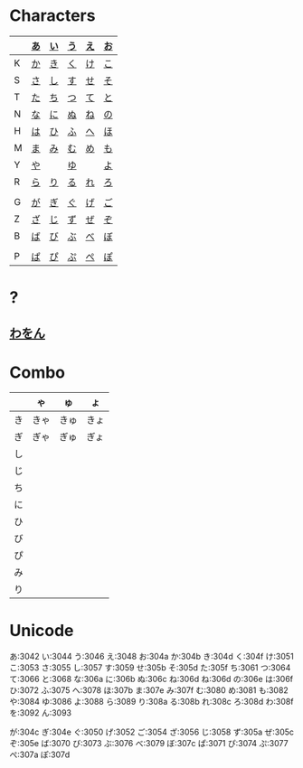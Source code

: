 # Characters
|  | [あ](Kana/kana-characters/あ.md) | [い](Kana/kana-characters/い.md) | [う](Kana/kana-characters/う.md) | [え](Kana/kana-characters/え.md) | [お](Vocabulary/お.md) |
| ---- | ---- | ---- | ---- | ---- | ---- |
| K | [か](Kana/kana-characters/か.md) | [き](Kana/kana-characters/き.md) | [く](Kana/kana-characters/く.md) | [け](Kana/kana-characters/け.md) | [こ](Kana/kana-characters/こ.md) |
| S | [さ](Kana/kana-characters/さ.md) | [し](Kana/kana-characters/し.md) | [す](Kana/kana-characters/す.md) | [せ](Kana/kana-characters/せ.md) | [そ](Kana/kana-characters/そ.md) |
| T | [た](Kana/kana-characters/た.md) | [ち](Kana/kana-characters/ち.md) | [つ](Kana/kana-characters/つ.md) | [て](Kana/kana-characters/て.md) | [と](Kana/kana-characters/と.md) |
| N | [な](Kana/kana-characters/な.md) | [に](Kana/kana-characters/に.md) | [ぬ](Kana/kana-characters/ぬ.md) | [ね](Kana/kana-characters/ね.md) | [の](Kana/kana-characters/の.md) |
| H | [は](Kana/kana-characters/は.md) | [ひ](Kana/kana-characters/ひ.md) | [ふ](Kana/kana-characters/ふ.md) | [へ](Kana/kana-characters/へ.md) | [ほ](Kana/kana-characters/ほ.md) |
| M | [ま](Kana/kana-characters/ま.md) | [み](Kana/kana-characters/み.md) | [む](Kana/kana-characters/む.md) | [め](Kana/kana-characters/め.md) | [も](Kana/kana-characters/も.md) |
| Y | [や](Kana/kana-characters/や.md) |  | [ゆ](Kana/kana-characters/ゆ.md) |  | [よ](Kana/kana-characters/よ.md) |
| R | [ら](Kana/kana-characters/ら.md) | [り](Kana/kana-characters/り.md) | [る](Kana/kana-characters/る.md) | [れ](Kana/kana-characters/れ.md) | [ろ](Kana/kana-characters/ろ.md) |
|  |  |  |  |  |  |
| G | [が](Kana/kana-characters/が.md) | [ぎ](Kana/kana-characters/ぎ.md) | [ぐ](Kana/kana-characters/ぐ.md) | [げ](Kana/kana-characters/げ.md) | [ご](Kana/kana-characters/ご.md) |
| Z | [ざ](Kana/kana-characters/ざ.md) | [じ](Kana/kana-characters/じ.md) | [ず](Kana/kana-characters/ず.md) | [ぜ](Kana/kana-characters/ぜ.md) | [ぞ](Kana/kana-characters/ぞ.md) |
| B | [ば](Kana/kana-characters/ば.md) | [び](Kana/kana-characters/び.md) | [ぶ](Kana/kana-characters/ぶ.md) | [べ](Kana/kana-characters/べ.md) | [ぼ](Kana/kana-characters/ぼ.md) |
|  |  |  |  |  |  |
| P | [ぱ](Kana/kana-characters/ぱ.md) | [ぴ](Kana/kana-characters/ぴ.md) | [ぷ](Kana/kana-characters/ぷ.md) | [ぺ](Kana/kana-characters/ぺ.md) | [ぽ](Kana/kana-characters/ぽ.md) |
# ?
## [わ](わ)[を](を)[ん](ん)

# Combo
|  | ゃ | ゅ | ょ |
| ---- | ---- | ---- | ---- |
| き | きゃ | きゅ | きょ |
| ぎ | ぎゃ | ぎゅ | ぎょ |
| し |  |  |  |
| じ |  |  |  |
| ち |  |  |  |
| に |  |  |  |
| ひ |  |  |  |
| び |  |  |  |
| ぴ |  |  |  |
| み |  |  |  |
| り |  |  |  |




# Unicode
あ:3042
い:3044
う:3046
え:3048
お:304a
か:304b
き:304d
く:304f
け:3051
こ:3053
さ:3055
し:3057
す:3059
せ:305b
そ:305d
た:305f
ち:3061
つ:3064
て:3066
と:3068
な:306a
に:306b
ぬ:306c
ね:306d
ね:306d
の:306e
は:306f
ひ:3072
ふ:3075
へ:3078
ほ:307b
ま:307e
み:307f
む:3080
め:3081
も:3082
や:3084
ゆ:3086
よ:3088
ら:3089
り:308a
る:308b
れ:308c
ろ:308d
わ:308f
を:3092
ん:3093



が:304c
ぎ:304e
ぐ:3050
げ:3052
ご:3054
ざ:3056
じ:3058
ず:305a
ぜ:305c
ぞ:305e
ば:3070
び:3073
ぶ:3076
べ:3079
ぼ:307c
ぱ:3071
ぴ:3074
ぷ:3077
ぺ:307a
ぽ:307d
